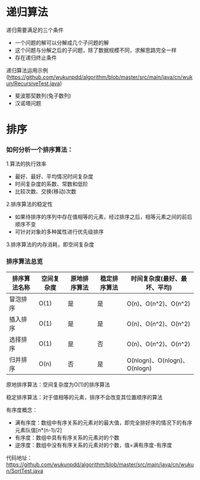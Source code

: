 # 递归算法
递归需要满足的三个条件
- 一个问题的解可以分解成几个子问题的解
- 这个问题与分解之后的子问题，除了数据规模不同，求解思路完全一样
- 存在递归终止条件

递归算法运用示例(https://github.com/wukunpdd/algorithm/blob/master/src/main/java/cn/wukun/RecursiveTest.java)
- 斐波那契数列(兔子数列)
- 汉诺塔问题

# 排序
### 如何分析一个排序算法：

1.算法的执行效率
- 最好、最好、平均情况时间复杂度
- 时间复杂度的系数、常数和低阶
- 比较次数、交换(移动)次数

2.排序算法的稳定性
- 如果待排序的序列中存在值相等的元素，经过排序之后，相等元素之间的前后顺序不变
- 可针对对象的多种属性进行优先级排序

3.排序算法的内存消耗，即空间复杂度

### 排序算法总览

排序算法名称 | 空间复杂度 |  原地排序算法 | 稳定排序算法 | 时间复杂度(最好、最坏、平均)  
-|-|-|-|-
冒泡排序 | O(1) | 是 | 是 | O(n)、O(n^2)、O(n^2)
插入排序 | O(1) | 是 | 是 | O(n)、O(n^2)、O(n^2)
选择排序 | O(1) | 是 | 否 | O(n)、O(n^2)、O(n^2)
归并排序 | O(n) | 否 | 是 | O(nlogn)、O(nlogn)、O(nlogn)

原地排序算法：空间复杂度为O(1)的排序算法

稳定排序算法：对于值相等的元素，排序不会改变其位置顺序的算法

有序度概念：
- 满有序度：数组中有序关系的元素对的最大值，即完全排好序的情况下的有序元素队值[n*(n-1)/2]
- 有序度：数组中具有有序关系的元素对的个数
- 逆序度：数组中没有有序关系的元素对的个数，值=满有序度-有序度

代码地址：https://github.com/wukunpdd/algorithm/blob/master/src/main/java/cn/wukun/SortTest.java
